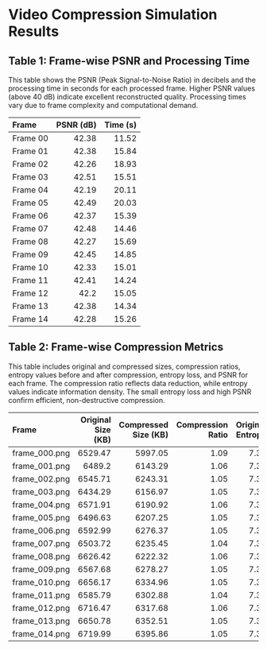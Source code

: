# Video Compression Simulation Results

## Table 1: Frame-wise PSNR and Processing Time

This table shows the PSNR (Peak Signal-to-Noise Ratio) in decibels and the processing time in seconds for each processed frame. Higher PSNR values (above 40 dB) indicate excellent reconstructed quality. Processing times vary due to frame complexity and computational demand.

| Frame    |   PSNR (dB) |   Time (s) |
|:---------|------------:|-----------:|
| Frame 00 |       42.38 |      11.52 |
| Frame 01 |       42.38 |      15.84 |
| Frame 02 |       42.26 |      18.93 |
| Frame 03 |       42.51 |      15.51 |
| Frame 04 |       42.19 |      20.11 |
| Frame 05 |       42.49 |      20.03 |
| Frame 06 |       42.37 |      15.39 |
| Frame 07 |       42.48 |      14.46 |
| Frame 08 |       42.27 |      15.69 |
| Frame 09 |       42.45 |      14.85 |
| Frame 10 |       42.33 |      15.01 |
| Frame 11 |       42.41 |      14.24 |
| Frame 12 |       42.2  |      15.05 |
| Frame 13 |       42.38 |      14.34 |
| Frame 14 |       42.28 |      15.26 |

## Table 2: Frame-wise Compression Metrics

This table includes original and compressed sizes, compression ratios, entropy values before and after compression, entropy loss, and PSNR for each frame. The compression ratio reflects data reduction, while entropy values indicate information density. The small entropy loss and high PSNR confirm efficient, non-destructive compression.

| Frame         |   Original Size (KB) |   Compressed Size (KB) |   Compression Ratio |   Original Entropy |   Compressed Entropy |   Entropy Loss |   PSNR (dB) |
|:--------------|---------------------:|-----------------------:|--------------------:|-------------------:|---------------------:|---------------:|------------:|
| frame_000.png |              6529.47 |                5997.05 |                1.09 |               7.35 |                 7.06 |           0.29 |       42.38 |
| frame_001.png |              6489.2  |                6143.29 |                1.06 |               7.36 |                 7.07 |           0.29 |       42.38 |
| frame_002.png |              6545.71 |                6243.31 |                1.05 |               7.36 |                 7.07 |           0.28 |       42.26 |
| frame_003.png |              6434.29 |                6156.97 |                1.05 |               7.36 |                 7.08 |           0.28 |       42.51 |
| frame_004.png |              6571.91 |                6190.92 |                1.06 |               7.36 |                 7.07 |           0.28 |       42.19 |
| frame_005.png |              6496.63 |                6207.25 |                1.05 |               7.36 |                 7.08 |           0.28 |       42.49 |
| frame_006.png |              6592.99 |                6276.37 |                1.05 |               7.37 |                 7.08 |           0.28 |       42.37 |
| frame_007.png |              6503.72 |                6235.45 |                1.04 |               7.37 |                 7.09 |           0.28 |       42.48 |
| frame_008.png |              6626.42 |                6222.32 |                1.06 |               7.37 |                 7.09 |           0.28 |       42.27 |
| frame_009.png |              6567.68 |                6278.27 |                1.05 |               7.38 |                 7.09 |           0.28 |       42.45 |
| frame_010.png |              6656.17 |                6334.96 |                1.05 |               7.38 |                 7.09 |           0.28 |       42.33 |
| frame_011.png |              6585.79 |                6302.88 |                1.04 |               7.38 |                 7.1  |           0.28 |       42.41 |
| frame_012.png |              6716.47 |                6317.68 |                1.06 |               7.38 |                 7.1  |           0.28 |       42.2  |
| frame_013.png |              6650.78 |                6352.51 |                1.05 |               7.38 |                 7.1  |           0.28 |       42.38 |
| frame_014.png |              6719.99 |                6395.86 |                1.05 |               7.39 |                 7.1  |           0.28 |       42.28 |
